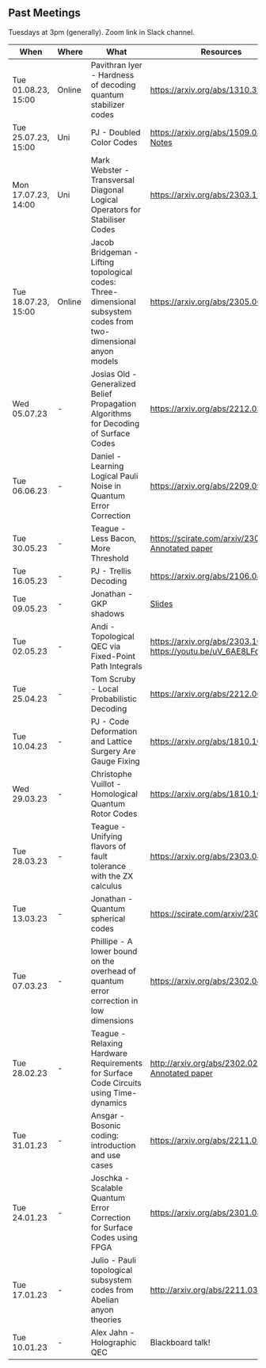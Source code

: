 ## Past Meetings

Tuesdays at 3pm (generally). Zoom link in Slack channel.

| When | Where | What | Resources |
| --- | --- | --- | --- |
| Tue 01.08.23, 15:00 | Online | Pavithran Iyer - Hardness of decoding quantum stabilizer codes | https://arxiv.org/abs/1310.3235 |
| Tue 25.07.23, 15:00 | Uni | PJ - Doubled Color Codes | https://arxiv.org/abs/1509.03239 [Notes](Resources/PJDoubledColourCodes.pdf) |
| Mon 17.07.23, 14:00 | Uni | Mark Webster - Transversal Diagonal Logical Operators for Stabiliser Codes | https://arxiv.org/abs/2303.15615 |
| Tue 18.07.23, 15:00 | Online | Jacob Bridgeman - Lifting topological codes: Three-dimensional subsystem codes from two-dimensional anyon models | https://arxiv.org/abs/2305.06365 |
| Wed 05.07.23 | - | Josias Old - Generalized Belief Propagation Algorithms for Decoding of Surface Codes | https://arxiv.org/abs/2212.03214 |
| Tue 06.06.23 | - |Daniel - Learning Logical Pauli Noise in Quantum Error Correction | https://arxiv.org/abs/2209.09267 |
| Tue 30.05.23 | - |Teague - Less Bacon, More Threshold | https://scirate.com/arxiv/2305.12046 <br> [Annotated paper](Resources/Less%20Bacon%20More%20Threshold.pdf) |
| Tue 16.05.23 | - |PJ - Trellis Decoding | https://arxiv.org/abs/2106.08251 |
| Tue 09.05.23 | - |Jonathan - GKP shadows | [Slides](Resources/GKPShadows.pdf) |
| Tue 02.05.23 | - |Andi - Topological QEC via Fixed-Point Path Integrals | https://arxiv.org/abs/2303.16405 <br> https://youtu.be/uV_6AE8LFqI |
| Tue 25.04.23 | - |Tom Scruby - Local Probabilistic Decoding | https://arxiv.org/abs/2212.06985 |
| Tue 10.04.23 | - |PJ - Code Deformation and Lattice Surgery Are Gauge Fixing | https://arxiv.org/abs/1810.10037 |
| Wed 29.03.23 | - |Christophe Vuillot - Homological Quantum Rotor Codes | https://arxiv.org/abs/1810.10037 |
| Tue 28.03.23 | - |Teague - Unifying flavors of fault tolerance with the ZX calculus | https://arxiv.org/abs/2303.08829 |
| Tue 13.03.23 | - |Jonathan - Quantum spherical codes | https://scirate.com/arxiv/2302.11593 |
| Tue 07.03.23 | - |Phillipe - A lower bound on the overhead of quantum error correction in low dimensions | https://arxiv.org/abs/2302.04317 |
| Tue 28.02.23 | - |Teague - Relaxing Hardware Requirements for Surface Code Circuits using Time-dynamics | http://arxiv.org/abs/2302.02192 <br> [Annotated paper](Resources/Relaxing%20Hardware%20Requirements%20via%20Time%20Dynamics.pdf) | 
| Tue 31.01.23 | - |Ansgar - Bosonic coding: introduction and use cases | https://arxiv.org/abs/2211.05714 | 
| Tue 24.01.23 | - |Joschka - Scalable Quantum Error Correction for Surface Codes using FPGA | https://arxiv.org/abs/2301.08419 |
| Tue 17.01.23 | - |Julio - Pauli topological subsystem codes from Abelian anyon theories | http://arxiv.org/abs/2211.03798 |
| Tue 10.01.23 | - |Alex Jahn - Holographic QEC | Blackboard talk! |